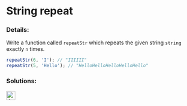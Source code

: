 # String repeat

### Details:

Write a function called `repeatStr` which repeats the given string `string` exactly `n` times.

```javascript
repeatStr(6, 'I'); // "IIIIII"
repeatStr(5, 'Hello'); // "HelloHelloHelloHelloHello"
```

### Solutions:

[<img src="https://github.com/CrappyCodeMaker/Training-How-to-Code/blob/master/images/logo/javascript.svg" height="24px" alt="JavaScript">](https://github.com/CrappyCodeMaker/CODEWARS/blob/main/5%20kyu/Gap%20in%20Primes/Solutions/JS.js)
